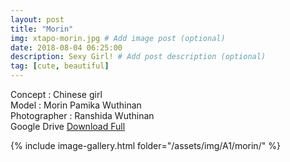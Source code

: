 ```yaml
---
layout: post
title: "Morin"
img: xtapo-morin.jpg # Add image post (optional)
date: 2018-08-04 06:25:00
description: Sexy Girl! # Add post description (optional)
tag: [cute, beautiful]
---
```

Concept : Chinese girl  
Model : Morin Pamika Wuthinan  
Photographer : Ranshida Wuthinan  
Google Drive [Download Full](http://gestyy.com/e0Bm7I)            

{% include image-gallery.html folder="/assets/img/A1/morin/" %}
